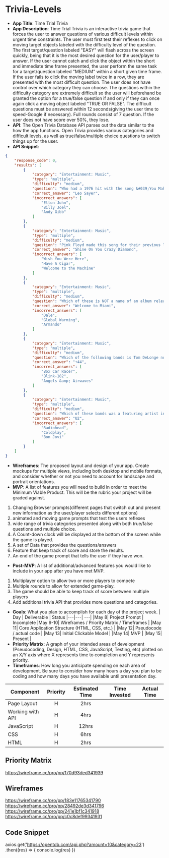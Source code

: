 # Trivia-Levels

- **App Title**: Time Trial Trivia
- **App Description**: Time Trial Trivia is an interactive trivia game that forces the user to answer questions of various difficult levels within urgent time constraints.  The user must first test their reflexes to click on moving target objects labeled with the difficulty level of the question. The first target/question labeled "EASY" will flash across the screen quickly, being that it is the most desired question for the user/player to answer.  If the user cannot catch and click the object within the short and immediate time frame presented, the user perform the same task for a target/question labeled "MEDIUM" within a short given time frame.  If the user fails to click the moving label twice in a row, they are presented with the most difficult question.  The user does not have control over which category they can choose.  The questions within the difficulty category are extremely difficult so the user will beforehand be granted the option for a true/false question if and only if they can once again click a moving object labeled "TRUE OR FALSE".  The difficult questions must be answered within 12 seconds(giving the user time to speed-Google if necessary). Full rounds consist of 7 question.  If the user does not have score over 50%, they lose.     
- **API**: The Open Trivia Database API parses out the data similar to the how the app functions.  Open Trivia provides various categories and difficult levels, as well as true/false/multiple choice questions to switch things up for the user.   
- **API Snippet**: 
```JSON
{
    "response_code": 0,
    "results": [
        {
            "category": "Entertainment: Music",
            "type": "multiple",
            "difficulty": "medium",
            "question": "Who had a 1976 hit with the song &#039;You Make Me Feel Like Dancing&#039;?",
            "correct_answer": "Leo Sayer",
            "incorrect_answers": [
                "Elton John",
                "Billy Joel",
                "Andy Gibb"
            ]
        },
        {
            "category": "Entertainment: Music",
            "type": "multiple",
            "difficulty": "medium",
            "question": "Pink Floyd made this song for their previous lead singer Syd Barrett.",
            "correct_answer": "Shine On You Crazy Diamond",
            "incorrect_answers": [
                "Wish You Were Here",
                "Have A Cigar",
                "Welcome to the Machine"
            ]
        },
        {
            "category": "Entertainment: Music",
            "type": "multiple",
            "difficulty": "medium",
            "question": "Which of these is NOT a name of an album released by American rapper Pitbull?",
            "correct_answer": "Welcome to Miami",
            "incorrect_answers": [
                "Dale",
                "Global Warming",
                "Armando"
            ]
        },
        {
            "category": "Entertainment: Music",
            "type": "multiple",
            "difficulty": "medium",
            "question": "Which of the following bands is Tom DeLonge not a part of?",
            "correct_answer": "+44",
            "incorrect_answers": [
                "Box Car Racer",
                "Blink-182",
                "Angels &amp; Airwaves"
            ]
        },
        {
            "category": "Entertainment: Music",
            "type": "multiple",
            "difficulty": "medium",
            "question": "Which of these bands was a featuring artist in Compton rapper Kendrick Lamar&#039;s 2017 album, &quot;DAMN.&quot;?",
            "correct_answer": "U2",
            "incorrect_answers": [
                "Radiohead",
                "Coldplay",
                "Bon Jovi"
            ]
        }
    ]
}
```

- **Wireframes**:  The proposed layout and design of your app. Create mockups for multiple views, including both desktop and mobile formats, and consider whether or not you need to account for landscape and portrait orientations.
- **MVP**: A list of features you will need to build in order to meet the Minimum Viable Product. This will be the rubric your project will be graded against.
1. Changing Browser prompts(different pages that switch out and present new information as the user/player selects different options)
2. animated and moving game prompts that test the users reflexes
3. wide range of trivia categories presented along with both true/false questions and multiple choice.  
4. A Count-down clock will be displayed at the bottom of the screen while the game is played.
5. A set of Data that provides the questions/answers
6. Feature that keep track of score and store the results.
7. An end of the game prompt that tells the user if they have won.
- **Post-MVP**: A list of additional/advanced features you would like to include in your app after you have met MVP.
1. Multiplayer option to allow two or more players to compete
2. Multiple rounds to allow for extended game-play.
3. The game should be able to keep track of score between multiple players
4. Add additional trivia API that provides more questions and categories.
- **Goals**: What you plan to accomplish for each day of the project week.
|  Day | Deliverable | Status
|---|---| ---|
|May 8| Project Prompt | Incomplete
|May 9-10| Wireframes / Priority Matrix / Timeframes | 
|May 11| Core Application Structure (HTML, CSS, etc.) | 
|May 12| Pseudocode / actual code | 
|May 13| Initial Clickable Model  | 
|May 14| MVP | 
|May 15| Present | 
- **Priority Matrix**: A graph of your intended areas of development (Pseudocoding, Design, HTML, CSS, JavaScript, Testing, etc) plotted on an X/Y axis where X represents time to completion and Y represents priority.
- **Timeframes**: How long you anticipate spending on each area of development. Be sure to consider how many hours a day you plan to be coding and how many days you have available until presentation day.

| Component | Priority | Estimated Time | Time Invested | Actual Time |
| --- | :---: |  :---: | :---: | :---: |
| Page Layout | H | 2hrs|  |  |
| Working with API | H | 4hrs| | |
| JavaScript | H | 12hrs|  |  |
| CSS | H | 6hrs|  |  |
| HTML | H | 2hrs|  |  |

## Priority Matrix
https://wireframe.cc/pro/pp/170d93ded341939

## Wireframes
https://wireframe.cc/pro/pp/183e11765341790
https://wireframe.cc/pro/pp/28492de3d341796
https://wireframe.cc/pro/pp/241e1bf1c341918
https://wireframe.cc/pro/pp/c0c8def99341931

## Code Snippet
axios.get('https://opentdb.com/api.php?amount=10&category=23')
  .then((res) => {
  console.log(res)
  })

